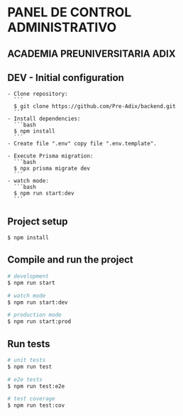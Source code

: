 # PANEL DE CONTROL ADMINISTRATIVO 
  ## ACADEMIA PREUNIVERSITARIA ADIX

  ## DEV - Initial configuration 

    - Clone repository:
      ```
      $ git clone https://github.com/Pre-Adix/backend.git
      ```
    - Install dependencies:
      ```bash
      $ npm install
      ```
    - Create file ".env" copy file ".env.template".

    - Execute Prisma migration:
      ```bash
      $ npx prisma migrate dev
      ```
    - watch mode:
      ```bash
      $ npm run start:dev
      ```

  ## Project setup

  ```bash
  $ npm install
  ```

  ## Compile and run the project

  ```bash
  # development
  $ npm run start

  # watch mode
  $ npm run start:dev

  # production mode
  $ npm run start:prod
  ```

  ## Run tests

```bash
# unit tests
$ npm run test

# e2e tests
$ npm run test:e2e

# test coverage
$ npm run test:cov
```